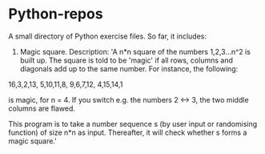 # Python-repos

A small directory of Python exercise files. So far, it includes:
1. Magic square. Description:
  'A n*n square of the numbers 1,2,3...n^2 is built up. The square is told to be 'magic'
  if all rows, columns and diagonals add up to the same number. For instance,
  the following:
  
  16,3,2,13,
  5,10,11,8,
  9,6,7,12,
  4,15,14,1
  
  is magic, for n = 4. If you switch e.g. the numbers 2 <-> 3, the two middle columns are flawed.

  This program is to take a number sequence s (by user input or randomising function) of size n*n
  as input. Thereafter, it will check whether s forms a magic square.'

